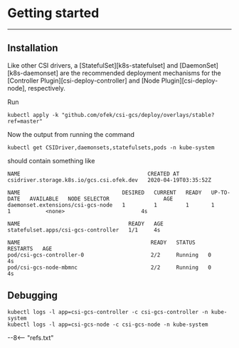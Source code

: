 # Getting started

-----

## Installation

Like other CSI drivers, a [StatefulSet][k8s-statefulset] and [DaemonSet][k8s-daemonset] are the recommended
deployment mechanisms for the [Controller Plugin][csi-deploy-controller] and [Node Plugin][csi-deploy-node],
respectively.

Run

```console
kubectl apply -k "github.com/ofek/csi-gcs/deploy/overlays/stable?ref=master"
```

Now the output from running the command

```console
kubectl get CSIDriver,daemonsets,statefulsets,pods -n kube-system
```

should contain something like

```
NAME                                        CREATED AT
csidriver.storage.k8s.io/gcs.csi.ofek.dev   2020-04-19T03:35:52Z

NAME                                DESIRED   CURRENT   READY   UP-TO-DATE   AVAILABLE   NODE SELECTOR                 AGE
daemonset.extensions/csi-gcs-node   1         1         1       1            1           <none>                        4s

NAME                                  READY   AGE
statefulset.apps/csi-gcs-controller   1/1     4s

NAME                                         READY   STATUS    RESTARTS   AGE
pod/csi-gcs-controller-0                     2/2     Running   0          4s
pod/csi-gcs-node-mbmnc                       2/2     Running   0          4s
```

## Debugging

```console
kubectl logs -l app=csi-gcs-controller -c csi-gcs-controller -n kube-system
kubectl logs -l app=csi-gcs-node -c csi-gcs-node -n kube-system
```

--8<-- "refs.txt"
